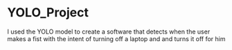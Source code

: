# YOLO_Project
I used the YOLO model to create a software that detects when the user makes a fist with the intent of turning off a laptop and and turns it off for him
